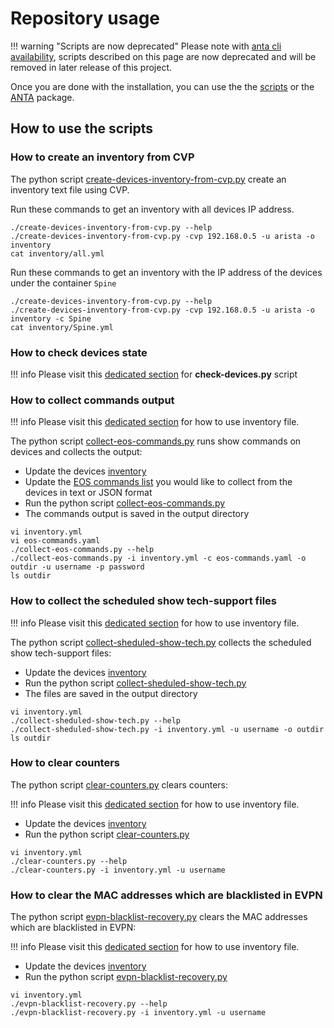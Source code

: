 # Repository usage


!!! warning "Scripts are now deprecated"
    Please note with [anta cli availability](../usage-anta-cli/), scripts described on this page are now deprecated and will be removed in later release of this project.



Once you are done with the installation, you can use the the [scripts](https://github.com/arista-netdevops-community/network-test-automation/blob/master/scripts) or the [ANTA](https://github.com/arista-netdevops-community/network-test-automation/blob/master/anta) package.

## How to use the scripts

### How to create an inventory from CVP

The python script [create-devices-inventory-from-cvp.py](https://github.com/arista-netdevops-community/network-test-automation/blob/master/scripts/create-devices-inventory-from-cvp.py) create an inventory text file using CVP.

Run these commands to get an inventory with all devices IP address.

```shell
./create-devices-inventory-from-cvp.py --help
./create-devices-inventory-from-cvp.py -cvp 192.168.0.5 -u arista -o inventory
cat inventory/all.yml
```

Run these commands to get an inventory with the IP address of the devices under the container `Spine`

```shell
./create-devices-inventory-from-cvp.py --help
./create-devices-inventory-from-cvp.py -cvp 192.168.0.5 -u arista -o inventory -c Spine
cat inventory/Spine.yml
```

### How to check devices state

!!! info
    Please visit this [dedicated section](./usage-check-devices.md) for __check-devices.py__ script

### How to collect commands output

!!! info
    Please visit this [dedicated section](./usage-inventory-catalog.md) for how to use inventory file.

The python script [collect-eos-commands.py](https://github.com/arista-netdevops-community/network-test-automation/blob/master/scripts/collect-eos-commands.py) runs show commands on devices and collects the output:

- Update the devices [inventory](https://github.com/arista-netdevops-community/network-test-automation/blob/master/examples/inventory.yml)
- Update the [EOS commands list](https://github.com/arista-netdevops-community/network-test-automation/blob/master/examples/eos-commands.yaml) you would like to collect from the devices in text or JSON format
- Run the python script [collect-eos-commands.py](https://github.com/arista-netdevops-community/network-test-automation/blob/master/scripts/collect-eos-commands.py)
- The commands output is saved in the output directory

```shell
vi inventory.yml
vi eos-commands.yaml
./collect-eos-commands.py --help
./collect-eos-commands.py -i inventory.yml -c eos-commands.yaml -o outdir -u username -p password
ls outdir
```

### How to collect the scheduled show tech-support files

!!! info
    Please visit this [dedicated section](./usage-inventory-catalog.md) for how to use inventory file.

The python script [collect-sheduled-show-tech.py](https://github.com/arista-netdevops-community/network-test-automation/blob/master/scripts/collect-sheduled-show-tech.py) collects the scheduled show tech-support files:

- Update the devices [inventory](https://github.com/arista-netdevops-community/network-test-automation/blob/master/examples/inventory.yml)
- Run the python script [collect-sheduled-show-tech.py](https://github.com/arista-netdevops-community/network-test-automation/blob/master/scripts/collect-sheduled-show-tech.py)
- The files are saved in the output directory

```shell
vi inventory.yml
./collect-sheduled-show-tech.py --help
./collect-sheduled-show-tech.py -i inventory.yml -u username -o outdir
ls outdir
```

### How to clear counters

The python script [clear-counters.py](https://github.com/arista-netdevops-community/network-test-automation/blob/master/scripts/clear-counters.py) clears counters:

!!! info
    Please visit this [dedicated section](./usage-inventory-catalog.md) for how to use inventory file.

- Update the devices [inventory](https://github.com/arista-netdevops-community/network-test-automation/blob/master/examples/inventory.yml)
- Run the python script [clear-counters.py](https://github.com/arista-netdevops-community/network-test-automation/blob/master/scripts/clear-counters.py)

```shell
vi inventory.yml
./clear-counters.py --help
./clear-counters.py -i inventory.yml -u username
```

### How to clear the MAC addresses which are blacklisted in EVPN

The python script [evpn-blacklist-recovery.py](https://github.com/arista-netdevops-community/network-test-automation/blob/master/scripts/evpn-blacklist-recovery.py) clears the MAC addresses which are blacklisted in EVPN:

!!! info
    Please visit this [dedicated section](./usage-inventory-catalog.md) for how to use inventory file.

- Update the devices [inventory](https://github.com/arista-netdevops-community/network-test-automation/blob/master/examples/inventory.yml)
- Run the python script [evpn-blacklist-recovery.py](https://github.com/arista-netdevops-community/network-test-automation/blob/master/scripts/evpn-blacklist-recovery.py)

```shell
vi inventory.yml
./evpn-blacklist-recovery.py --help
./evpn-blacklist-recovery.py -i inventory.yml -u username
```
